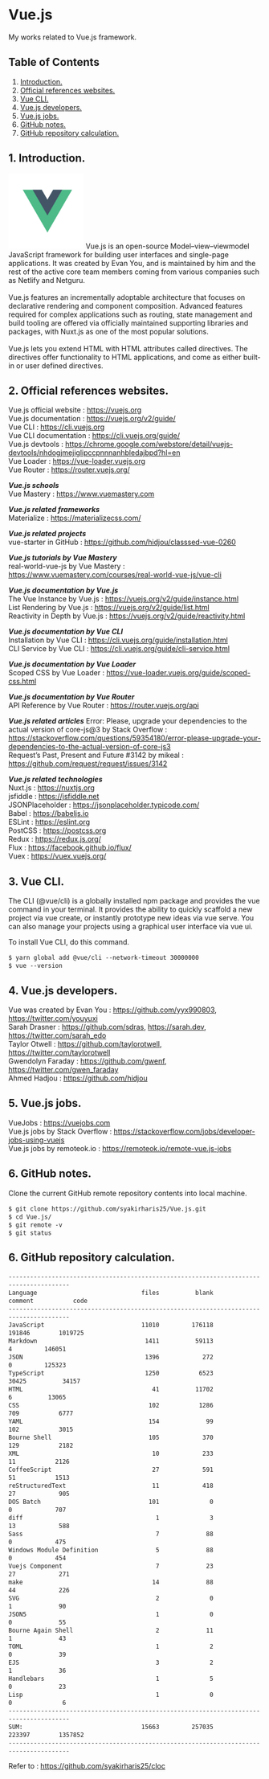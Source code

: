 # Vue.js
My works related to Vue.js framework.

## Table of Contents
1. [Introduction.](#introduction)
2. [Official references websites.](#references)
3. [Vue CLI.](#vuecli)
4. [Vue.js developers.](#developers)
5. [Vue.js jobs.](#jobs)
6. [GitHub notes.](#github)
7. [GitHub repository calculation.](#calculation)

<a name="introduction"></a>
## 1. Introduction.
<img src="vue.png" height="150"> 
Vue.js is an open-source Model–view–viewmodel JavaScript framework for building user interfaces and single-page applications. It was created by Evan You, and is maintained by him and the rest of the active core team members coming from various companies such as Netlify and Netguru.
<br /><br />
Vue.js features an incrementally adoptable architecture that focuses on declarative rendering and component composition. Advanced features required for complex applications such as routing, state management and build tooling are offered via officially maintained supporting libraries and packages, with Nuxt.js as one of the most popular solutions.
<br /><br />
Vue.js lets you extend HTML with HTML attributes called directives. The directives offer functionality to HTML applications, and come as either built-in or user defined directives.

<a name="references"></a>
## 2. Official references websites. 
Vue.js official website : https://vuejs.org <br />
Vue.js documentation : https://vuejs.org/v2/guide/ <br />
Vue CLI : https://cli.vuejs.org <br />
Vue CLI documentation : https://cli.vuejs.org/guide/ <br />
Vue.js devtools : https://chrome.google.com/webstore/detail/vuejs-devtools/nhdogjmejiglipccpnnnanhbledajbpd?hl=en <br />
Vue Loader : https://vue-loader.vuejs.org <br />
Vue Router : https://router.vuejs.org/ <br />

**_Vue.js schools_** <br />
Vue Mastery : https://www.vuemastery.com <br />

**_Vue.js related frameworks_** <br />
Materialize : https://materializecss.com/ <br />

**_Vue.js related projects_** <br />
vue-starter in GitHub : https://github.com/hidjou/classsed-vue-0260 <br />

**_Vue.js tutorials by Vue Mastery_** <br />
real-world-vue-js by Vue Mastery : https://www.vuemastery.com/courses/real-world-vue-js/vue-cli <br />

**_Vue.js documentation by Vue.js_** <br />
The Vue Instance by Vue.js : https://vuejs.org/v2/guide/instance.html <br />
List Rendering by Vue.js : https://vuejs.org/v2/guide/list.html <br />
Reactivity in Depth by Vue.js : https://vuejs.org/v2/guide/reactivity.html <br />

**_Vue.js documentation by Vue CLI_** <br />
Installation by Vue CLI : https://cli.vuejs.org/guide/installation.html <br />
CLI Service by Vue CLI : https://cli.vuejs.org/guide/cli-service.html <br />

**_Vue.js documentation by Vue Loader_** <br />
Scoped CSS by Vue Loader : https://vue-loader.vuejs.org/guide/scoped-css.html <br />

**_Vue.js documentation by Vue Router_** <br />
API Reference by Vue Router : https://router.vuejs.org/api <br />

**_Vue.js related articles_**
Error: Please, upgrade your dependencies to the actual version of core-js@3 by Stack Overflow : https://stackoverflow.com/questions/59354180/error-please-upgrade-your-dependencies-to-the-actual-version-of-core-js3 <br />
Request’s Past, Present and Future #3142 by mikeal : https://github.com/request/request/issues/3142 <br />

**_Vue.js related technologies_** <br />
Nuxt.js : https://nuxtjs.org <br />
jsfiddle : https://jsfiddle.net <br />
JSONPlaceholder : https://jsonplaceholder.typicode.com/ <br />
Babel : https://babeljs.io <br />
ESLint : https://eslint.org <br />
PostCSS : https://postcss.org <br />
Redux : https://redux.js.org/ <br />
Flux : https://facebook.github.io/flux/ <br />
Vuex : https://vuex.vuejs.org/ <br />

<a name="vuecli"></a>
## 3. Vue CLI.
The CLI (@vue/cli) is a globally installed npm package and provides the vue command in your terminal. It provides the ability to quickly scaffold a new project via vue create, or instantly prototype new ideas via vue serve. You can also manage your projects using a graphical user interface via vue ui. 

To install Vue CLI, do this command.
```
$ yarn global add @vue/cli --network-timeout 30000000
$ vue --version
```

<a name="developers"></a>
## 4. Vue.js developers.
Vue was created by Evan You : https://github.com/yyx990803, https://twitter.com/youyuxi <br />
Sarah Drasner : https://github.com/sdras, https://sarah.dev, https://twitter.com/sarah_edo <br />
Taylor Otwell : https://github.com/taylorotwell, https://twitter.com/taylorotwell <br />
Gwendolyn Faraday : https://github.com/gwenf, https://twitter.com/gwen_faraday <br />
Ahmed Hadjou : https://github.com/hidjou <br />

<a name="jobsn"></a>
## 5. Vue.js jobs.
VueJobs : https://vuejobs.com <br />
Vue.js jobs by Stack Overflow : https://stackoverflow.com/jobs/developer-jobs-using-vuejs <br />
Vue.js jobs by remoteok.io : https://remoteok.io/remote-vue.js-jobs <br />
 
<a name="github"></a>
## 6. GitHub notes.
Clone the current GitHub remote repository contents into local machine.
```
$ git clone https://github.com/syakirharis25/Vue.js.git
$ cd Vue.js/
$ git remote -v
$ git status
```

<a name="calculation"></a>
## 6. GitHub repository calculation.
```
---------------------------------------------------------------------------------------
Language                             files          blank        comment           code
---------------------------------------------------------------------------------------
JavaScript                           11010         176118         191846        1019725
Markdown                              1411          59113              4         146051
JSON                                  1396            272              0         125323
TypeScript                            1250           6523          30425          34157
HTML                                    41          11702              6          13065
CSS                                    102           1286            709           6777
YAML                                   154             99            102           3015
Bourne Shell                           105            370            129           2182
XML                                     10            233             11           2126
CoffeeScript                            27            591             51           1513
reStructuredText                        11            418             27            905
DOS Batch                              101              0              0            707
diff                                     1              3             13            588
Sass                                     7             88              0            475
Windows Module Definition                5             88              0            454
Vuejs Component                          7             23             27            271
make                                    14             88             44            226
SVG                                      2              0              1             90
JSON5                                    1              0              0             55
Bourne Again Shell                       2             11              1             43
TOML                                     1              2              0             39
EJS                                      3              2              1             36
Handlebars                               1              5              0             23
Lisp                                     1              0              0              6
---------------------------------------------------------------------------------------
SUM:                                 15663         257035         223397        1357852
---------------------------------------------------------------------------------------
```
Refer to : https://github.com/syakirharis25/cloc
